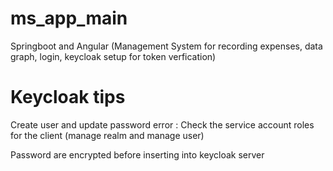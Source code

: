 # ms_app_main

Springboot and Angular (Management System for recording expenses, data graph, login, keycloak setup for token verfication)

# Keycloak tips

Create user and update password error :
Check the service account roles for the client (manage realm and manage user)

Password are encrypted before inserting into keycloak server

